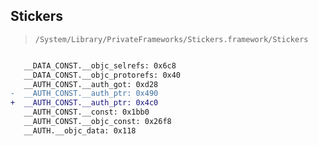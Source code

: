 ## Stickers

> `/System/Library/PrivateFrameworks/Stickers.framework/Stickers`

```diff

   __DATA_CONST.__objc_selrefs: 0x6c8
   __DATA_CONST.__objc_protorefs: 0x40
   __AUTH_CONST.__auth_got: 0xd28
-  __AUTH_CONST.__auth_ptr: 0x490
+  __AUTH_CONST.__auth_ptr: 0x4c0
   __AUTH_CONST.__const: 0x1bb0
   __AUTH_CONST.__objc_const: 0x26f8
   __AUTH.__objc_data: 0x118

```
